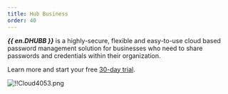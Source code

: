 ```yaml
---
title: Hub Business
order: 40
---
```

***{{ en.DHUBB }}*** is a highly-secure, flexible and easy-to-use cloud based password management solution for businesses who need to share passwords and credentials within their organization.

Learn more and start your free [30-day trial](https://password.devolutions.net/).

![!!Cloud4053.png](https://webdevolutions.azureedge.net/docs/en/cloud/Cloud4053.png)
